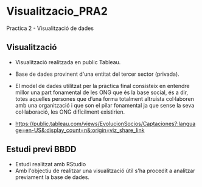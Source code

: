 # Visualitzacio_PRA2
Practica 2 - Visualització de dades

## Visualització
- Visualització realitzada en public Tableau.
- Base de dades provinent d'una entitat del tercer sector (privada).
- El model de dades utilitzat per la pràctica final consisteix en entendre millor una part fonamental de les ONG que és la base social, és a dir, totes aquelles persones que d’una forma totalment altruista col·laboren amb una organització i que son el pilar fonamental ja que sense la seva col·laboració, les ONG difícilment existirien.

- https://public.tableau.com/views/EvolucionSocios/Captaciones?:language=en-US&:display_count=n&:origin=viz_share_link

## Estudi previ BBDD
- Estudi realitzat amb RStudio
- Amb l'objectiu de realitzar una visualització útil s'ha procedit a analitzar previament la base de dades.
